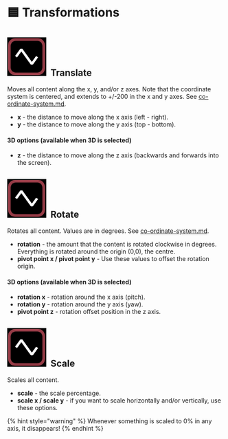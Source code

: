 # 🟦 Transformations

## <img src="../.gitbook/assets/triangle-wave-icon.png" alt="" data-size="line">  Translate

Moves all content along the x, y, and/or z axes. Note that the coordinate system is centered, and extends to +/-200 in the x and y axes. See [co-ordinate-system.md](fundamentals/co-ordinate-system.md "mention").

* **x** - the distance to move along the x axis (left - right).
* **y** - the distance to move along the y axis (top - bottom).

#### 3D options (available when 3D is selected)

* **z**  - the distance to move along the z axis (backwards and forwards into the screen).

## <img src="../.gitbook/assets/triangle-wave-icon.png" alt="" data-size="line">  Rotate

Rotates all content. Values are in degrees. See [co-ordinate-system.md](fundamentals/co-ordinate-system.md "mention").

* **rotation** - the amount that the content is rotated clockwise in degrees. Everything is rotated around the origin (0,0), the centre.&#x20;
* **pivot point x / pivot point y** - Use these values to offset the rotation origin.&#x20;

#### 3D options (available when 3D is selected)

* **rotation x**  - rotation around the x axis (pitch).
* **rotation y**  - rotation around the y axis (yaw).
* **pivot point z**  - rotation offset position in the z axis.



## <img src="../.gitbook/assets/triangle-wave-icon.png" alt="" data-size="line">  Scale

Scales all content.&#x20;

* **scale** - the scale percentage. &#x20;
* **scale x  / scale y** - if you want to scale horizontally and/or vertically, use these options.&#x20;

{% hint style="warning" %}
Whenever something is scaled to 0% in any axis, it disappears!
{% endhint %}
